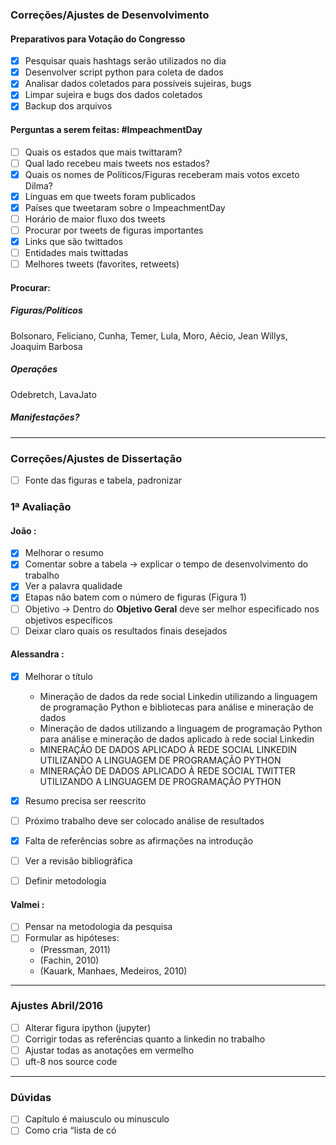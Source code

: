 ### Correções/Ajustes de Desenvolvimento
#### Preparativos para Votação do Congresso
* [x] Pesquisar quais hashtags serão utilizados no dia
* [x] Desenvolver script python para coleta de dados
* [x] Analisar dados coletados para possíveis sujeiras, bugs
* [x] Limpar sujeira e bugs dos dados coletados
* [x] Backup dos arquivos

#### Perguntas a serem feitas: \#ImpeachmentDay
* [ ] Quais os estados que mais twittaram?
* [ ] Qual lado recebeu mais tweets nos estados?
* [x] Quais os nomes de Políticos/Figuras receberam mais votos exceto Dilma?
* [x] Línguas em que tweets foram publicados
* [x] Países que tweetaram sobre o ImpeachmentDay
* [ ] Horário de maior fluxo dos tweets
* [ ] Procurar por tweets de figuras importantes
* [x] Links que são twittados
* [ ] Entidades mais twittadas
* [ ] Melhores tweets (favorites, retweets)

#### Procurar:
##### Figuras/Políticos
Bolsonaro, Feliciano, Cunha, Temer, Lula, Moro, Aécio, Jean Willys, Joaquim Barbosa
##### Operações
Odebretch, LavaJato
##### Manifestações?

* * *

### Correções/Ajustes de Dissertação

* [ ] Fonte das figuras e tabela, padronizar

### 1ª Avaliação
#### João :
* [x] Melhorar o resumo
* [x] Comentar sobre a tabela -> explicar o tempo de desenvolvimento do trabalho
* [x] Ver a palavra qualidade
* [x] Etapas não batem com o número de figuras (Figura 1)
* [ ] Objetivo -> Dentro do __Objetivo Geral__ deve ser melhor especificado nos objetivos específicos
* [ ] Deixar claro quais os resultados finais desejados

#### Alessandra :
* [x] Melhorar o título
    * Mineração de dados da rede social Linkedin utilizando a linguagem de programação Python e bibliotecas para análise e mineração de dados
    * Mineração de dados utilizando a linguagem de programação Python para análise e mineração de dados aplicado à rede social Linkedin
    * MINERAÇÃO DE DADOS APLICADO À REDE SOCIAL LINKEDIN UTILIZANDO A LINGUAGEM DE PROGRAMAÇÃO PYTHON
    * MINERAÇÃO DE DADOS APLICADO À REDE SOCIAL TWITTER UTILIZANDO A LINGUAGEM DE PROGRAMAÇÃO PYTHON
* [x] Resumo precisa ser reescrito
* [ ] Próximo trabalho deve ser colocado análise de resultados
* [x] Falta de referências sobre as afirmações na introdução
* [ ] Ver a revisão bibliográfica
* [ ] Definir metodologia


#### Valmei :
* [ ] Pensar na metodologia da pesquisa
* [ ] Formular as hipóteses:
    * (Pressman, 2011)
    * (Fachin, 2010)
    * (Kauark, Manhaes, Medeiros, 2010)

* * *

### Ajustes Abril/2016
* [ ] Alterar figura ipython (jupyter)
* [ ] Corrigir todas as referências quanto a linkedin no trabalho
* [ ] Ajustar todas as anotações em vermelho
* [ ] uft-8 nos source code

* * *

### Dúvidas
* [ ] Capítulo é maiusculo ou minusculo
* [ ] Como cria “lista de có
